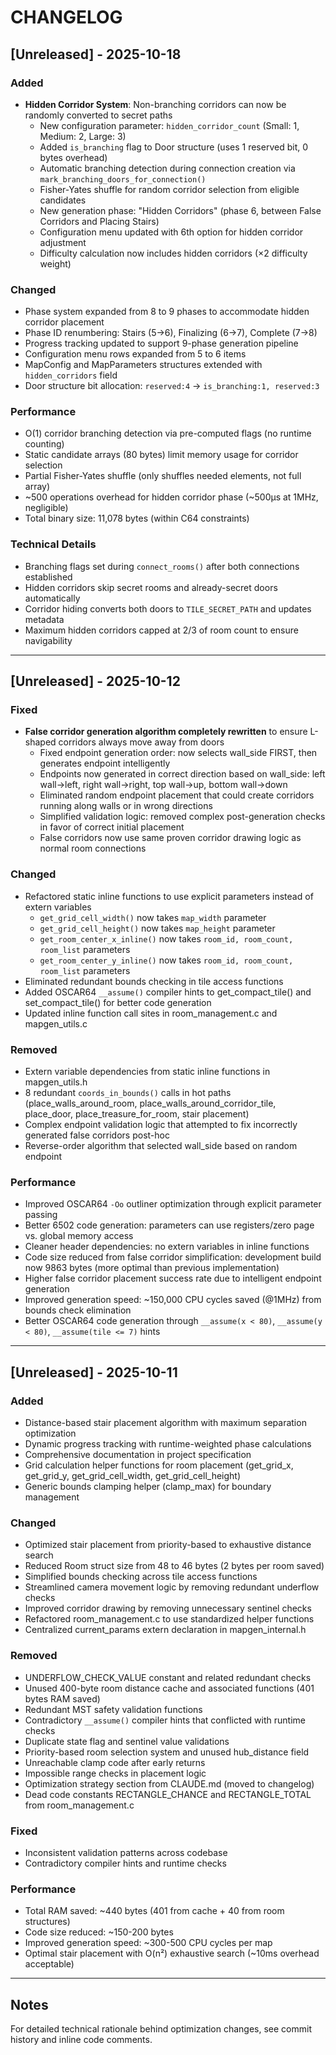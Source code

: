 # CHANGELOG

## [Unreleased] - 2025-10-18

### Added
- **Hidden Corridor System**: Non-branching corridors can now be randomly converted to secret paths
  - New configuration parameter: `hidden_corridor_count` (Small: 1, Medium: 2, Large: 3)
  - Added `is_branching` flag to Door structure (uses 1 reserved bit, 0 bytes overhead)
  - Automatic branching detection during connection creation via `mark_branching_doors_for_connection()`
  - Fisher-Yates shuffle for random corridor selection from eligible candidates
  - New generation phase: "Hidden Corridors" (phase 6, between False Corridors and Placing Stairs)
  - Configuration menu updated with 6th option for hidden corridor adjustment
  - Difficulty calculation now includes hidden corridors (×2 difficulty weight)

### Changed
- Phase system expanded from 8 to 9 phases to accommodate hidden corridor placement
- Phase ID renumbering: Stairs (5→6), Finalizing (6→7), Complete (7→8)
- Progress tracking updated to support 9-phase generation pipeline
- Configuration menu rows expanded from 5 to 6 items
- MapConfig and MapParameters structures extended with `hidden_corridors` field
- Door structure bit allocation: `reserved:4` → `is_branching:1, reserved:3`

### Performance
- O(1) corridor branching detection via pre-computed flags (no runtime counting)
- Static candidate arrays (80 bytes) limit memory usage for corridor selection
- Partial Fisher-Yates shuffle (only shuffles needed elements, not full array)
- ~500 operations overhead for hidden corridor phase (~500μs at 1MHz, negligible)
- Total binary size: 11,078 bytes (within C64 constraints)

### Technical Details
- Branching flags set during `connect_rooms()` after both connections established
- Hidden corridors skip secret rooms and already-secret doors automatically
- Corridor hiding converts both doors to `TILE_SECRET_PATH` and updates metadata
- Maximum hidden corridors capped at 2/3 of room count to ensure navigability

---

## [Unreleased] - 2025-10-12

### Fixed
- **False corridor generation algorithm completely rewritten** to ensure L-shaped corridors always move away from doors
  - Fixed endpoint generation order: now selects wall_side FIRST, then generates endpoint intelligently
  - Endpoints now generated in correct direction based on wall_side: left wall→left, right wall→right, top wall→up, bottom wall→down
  - Eliminated random endpoint placement that could create corridors running along walls or in wrong directions
  - Simplified validation logic: removed complex post-generation checks in favor of correct initial placement
  - False corridors now use same proven corridor drawing logic as normal room connections

### Changed
- Refactored static inline functions to use explicit parameters instead of extern variables
  - `get_grid_cell_width()` now takes `map_width` parameter
  - `get_grid_cell_height()` now takes `map_height` parameter
  - `get_room_center_x_inline()` now takes `room_id, room_count, room_list` parameters
  - `get_room_center_y_inline()` now takes `room_id, room_count, room_list` parameters
- Eliminated redundant bounds checking in tile access functions
- Added OSCAR64 `__assume()` compiler hints to get_compact_tile() and set_compact_tile() for better code generation
- Updated inline function call sites in room_management.c and mapgen_utils.c

### Removed
- Extern variable dependencies from static inline functions in mapgen_utils.h
- 8 redundant `coords_in_bounds()` calls in hot paths (place_walls_around_room, place_walls_around_corridor_tile, place_door, place_treasure_for_room, stair placement)
- Complex endpoint validation logic that attempted to fix incorrectly generated false corridors post-hoc
- Reverse-order algorithm that selected wall_side based on random endpoint

### Performance
- Improved OSCAR64 `-Oo` outliner optimization through explicit parameter passing
- Better 6502 code generation: parameters can use registers/zero page vs. global memory access
- Cleaner header dependencies: no extern variables in inline functions
- Code size reduced from false corridor simplification: development build now 9863 bytes (more optimal than previous implementation)
- Higher false corridor placement success rate due to intelligent endpoint generation
- Improved generation speed: ~150,000 CPU cycles saved (@1MHz) from bounds check elimination
- Better OSCAR64 code generation through `__assume(x < 80)`, `__assume(y < 80)`, `__assume(tile <= 7)` hints

---

## [Unreleased] - 2025-10-11

### Added
- Distance-based stair placement algorithm with maximum separation optimization
- Dynamic progress tracking with runtime-weighted phase calculations
- Comprehensive documentation in project specification
- Grid calculation helper functions for room placement (get_grid_x, get_grid_y, get_grid_cell_width, get_grid_cell_height)
- Generic bounds clamping helper (clamp_max) for boundary management

### Changed
- Optimized stair placement from priority-based to exhaustive distance search
- Reduced Room struct size from 48 to 46 bytes (2 bytes per room saved)
- Simplified bounds checking across tile access functions
- Streamlined camera movement logic by removing redundant underflow checks
- Improved corridor drawing by removing unnecessary sentinel checks
- Refactored room_management.c to use standardized helper functions
- Centralized current_params extern declaration in mapgen_internal.h

### Removed
- UNDERFLOW_CHECK_VALUE constant and related redundant checks
- Unused 400-byte room distance cache and associated functions (401 bytes RAM saved)
- Redundant MST safety validation functions
- Contradictory `__assume()` compiler hints that conflicted with runtime checks
- Duplicate state flag and sentinel value validations
- Priority-based room selection system and unused hub_distance field
- Unreachable clamp code after early returns
- Impossible range checks in placement logic
- Optimization strategy section from CLAUDE.md (moved to changelog)
- Dead code constants RECTANGLE_CHANCE and RECTANGLE_TOTAL from room_management.c

### Fixed
- Inconsistent validation patterns across codebase
- Contradictory compiler hints and runtime checks

### Performance
- Total RAM saved: ~440 bytes (401 from cache + 40 from room structures)
- Code size reduced: ~150-200 bytes
- Improved generation speed: ~300-500 CPU cycles per map
- Optimal stair placement with O(n²) exhaustive search (~10ms overhead acceptable)

---

## Notes
For detailed technical rationale behind optimization changes, see commit history and inline code comments.
